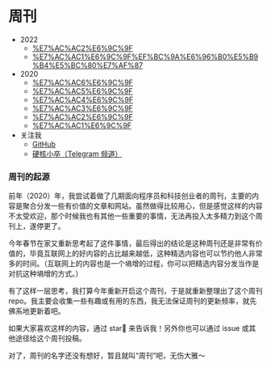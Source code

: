
# 周刊

-  2022
    -  [%E7%AC%AC2%E6%9C%9F](https://github.com/jacksonwuu/weekly/blob/main/2022/%E7%AC%AC2%E6%9C%9F.md)
    -  [%E7%AC%AC1%E6%9C%9F%EF%BC%9A%E6%96%B0%E5%B9%B4%E5%BC%80%E7%AF%87](https://github.com/jacksonwuu/weekly/blob/main/2022/%E7%AC%AC1%E6%9C%9F%EF%BC%9A%E6%96%B0%E5%B9%B4%E5%BC%80%E7%AF%87.md)
-  2020
    -  [%E7%AC%AC6%E6%9C%9F](https://github.com/jacksonwuu/weekly/blob/main/2020/%E7%AC%AC6%E6%9C%9F.md)
    -  [%E7%AC%AC5%E6%9C%9F](https://github.com/jacksonwuu/weekly/blob/main/2020/%E7%AC%AC5%E6%9C%9F.md)
    -  [%E7%AC%AC4%E6%9C%9F](https://github.com/jacksonwuu/weekly/blob/main/2020/%E7%AC%AC4%E6%9C%9F.md)
    -  [%E7%AC%AC3%E6%9C%9F](https://github.com/jacksonwuu/weekly/blob/main/2020/%E7%AC%AC3%E6%9C%9F.md)
    -  [%E7%AC%AC2%E6%9C%9F](https://github.com/jacksonwuu/weekly/blob/main/2020/%E7%AC%AC2%E6%9C%9F.md)
    -  [%E7%AC%AC1%E6%9C%9F](https://github.com/jacksonwuu/weekly/blob/main/2020/%E7%AC%AC1%E6%9C%9F.md)
-  关注我
    -  [GitHub](https://github.com/jacksonwuu)
    -  [硬核小卒（Telegram 频道）](https://t.me/yinghexiaozu)

### 周刊的起源

前年（2020）年，我尝试着做了几期面向程序员和科技创业者的周刊，主要的内容是聚合分发一些有价值的文章和网站。虽然做得比较用心，但是感觉这样的内容不太受欢迎，那个时候我也有其他一些重要的事情，无法再投入太多精力到这个周刊上，遂停更了。

今年春节在家又重新思考起了这件事情，最后得出的结论是这种周刊还是非常有价值的，毕竟互联网上的好内容的占比越来越低，这种精选内容也可以节约他人非常多的时间。（互联网上的内容也是一个墒增的过程，你可以把精选内容分发当作是对抗这种墒增的方式。）

有了这样一层思考，我打算今年重新开启这个周刊，于是就重新整理出了这个周刊 repo。我主要会收集一些有趣或有用的东西，我无法保证周刊的更新频率，就先佛系地更新着吧。

如果大家喜欢这样的内容，通过 star🌟 来告诉我！另外你也可以通过 issue 或其他途径给这个周刊投稿。

对了，周刊的名字还没有想好，暂且就叫“周刊”吧，无伤大雅～
